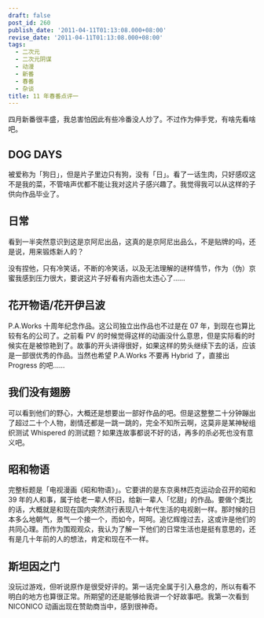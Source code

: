 ```yaml
---
draft: false
post_id: 260
publish_date: '2011-04-11T01:13:08.000+08:00'
revise_date: '2011-04-11T01:13:08.000+08:00'
tags:
  - 二次元
  - 二次元阴谋
  - 动漫
  - 新番
  - 春番
  - 杂谈
title: 11 年春番点评一
---
```


四月新番很丰盛，我总害怕因此有些冷番没人炒了。不过作为伸手党，有啥先看啥吧。

## DOG DAYS

被爱称为「狗日」，但是片子里边只有狗，没有「日」。看了一话生肉，只好感叹这不是我的菜，不管啥声优都不能让我对这片子感兴趣了。我觉得我可以从这样的子供向作品毕业了。

## 日常

看到一半突然意识到这是京阿尼出品，这真的是京阿尼出品么，不是贴牌的吗，还是说，用来锻炼新人的？

没有捏他，只有冷笑话，不断的冷笑话，以及无法理解的谜样情节，作为（伪）京蜜我感到压力很大，要说这片子好看有内涵也太违心了……

## 花开物语/花开伊吕波

P.A.Works 十周年纪念作品。这公司独立出作品也不过是在 07 年，到现在也算比较有名的公司了。之前看 PV 的时候觉得这样的动画没什么意思，但是实际看的时候实在是被惊艳到了。故事的开头讲得很好，如果这样的势头继续下去的话，应该是一部很优秀的作品。当然也希望 P.A.Works 不要再 Hybrid 了，直接出 Progress 的吧……

## 我们没有翅膀

可以看到他们的野心，大概还是想要出一部好作品的吧。但是这整整二十分钟蹦出了超过二十个人物，剧情还都是一跳一跳的，完全不知所云啊，这莫非是某神秘组织测试 Whispered 的测试题？如果连故事都说不好的话，再多的杀必死也没有意义吧。

## 昭和物语

完整标题是「电视漫画《昭和物语》」。它要讲的是东京奥林匹克运动会召开的昭和 39 年的人和事，属于给老一辈人怀旧，给新一辈人「忆甜」的作品。要做个类比的话，大概就是和现在国内突然流行表现八十年代生活的电视剧一样。那时候的日本多么地朝气，景气一个接一个，而如今，呵呵。追忆辉煌过去，这或许是他们的共同心理。而作为围观观众，我认为了解一下他们的日常生活也是挺有意思的，还有是几十年前的人的想法，肯定和现在不一样。

## 斯坦因之门

没玩过游戏，但听说原作是很受好评的。第一话完全属于引入悬念的，所以有看不明白的地方也算很正常。所期望的还是能够给我讲一个好故事吧。我第一次看到
NICONICO 动画出现在赞助商当中，感到很神奇。
